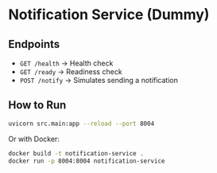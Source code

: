 # Notification Service (Dummy)

## Endpoints

- `GET /health` → Health check
- `GET /ready` → Readiness check
- `POST /notify` → Simulates sending a notification

## How to Run

```bash
uvicorn src.main:app --reload --port 8004
```

Or with Docker:

```bash
docker build -t notification-service .
docker run -p 8004:8004 notification-service
```